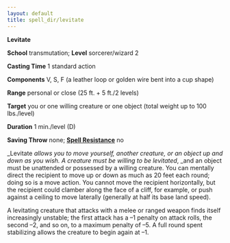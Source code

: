 ```yaml
---
layout: default
title: spell_dir/levitate
---
```

 **Levitate**

**School** transmutation; **Level** sorcerer/wizard 2

**Casting Time** 1 standard action

**Components** V, S, F (a leather loop or golden wire bent into a cup shape)

**Range** personal or close (25 ft. + 5 ft./2 levels)

**Target** you or one willing creature or one object (total weight up to 100 lbs./level)

**Duration** 1 min./level (D)

**Saving Throw** none; **[Spell Resistance](../glossary#_spell-resistance)** no

_Levitate _allows you to move yourself, another creature, or an object up and down as you wish. A creature must be willing to be levitated_, _and an object must be unattended or possessed by a willing creature. You can mentally direct the recipient to move up or down as much as 20 feet each round; doing so is a move action. You cannot move the recipient horizontally, but the recipient could clamber along the face of a cliff, for example, or push against a ceiling to move laterally (generally at half its base land speed).

A levitating creature that attacks with a melee or ranged weapon finds itself increasingly unstable; the first attack has a –1 penalty on attack rolls, the second –2, and so on, to a maximum penalty of –5. A full round spent stabilizing allows the creature to begin again at –1.

